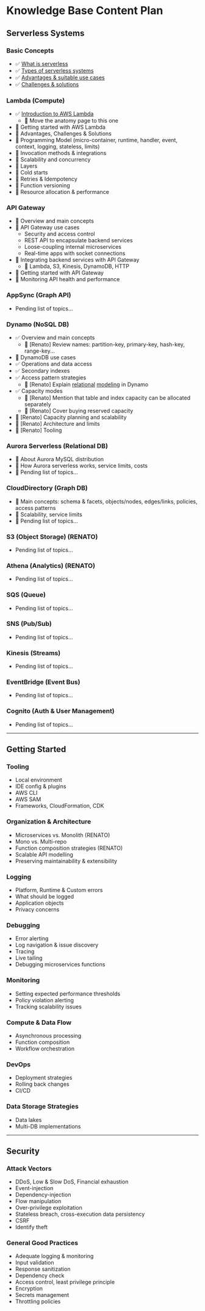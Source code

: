 # Knowledge Base Content Plan

## Serverless Systems

### Basic Concepts
* :white_check_mark: [What is serverless](https://dashbird.io/knowledge-base/basic-concepts/what-is-serverless/)
* :white_check_mark: [Types of serverless systems](https://dashbird.io/knowledge-base/basic-concepts/types-of-serverless-systems/)
* :white_check_mark: [Advantages & suitable use cases](https://dashbird.io/knowledge-base/basic-concepts/serverless-advantages-and-use-cases/)
* :white_check_mark: [Challenges & solutions](https://dashbird.io/knowledge-base/basic-concepts/serverless-advantages-and-use-cases/)

### Lambda (Compute)

* :white_check_mark: [Introduction to AWS Lambda](https://dashbird.io/knowledge-base/aws-lambda/introduction-to-aws-lambda/)
    * :black_square_button: Move the anatomy page to this one
* :black_square_button: Getting started with AWS Lambda
* :black_square_button: Advantages, Challenges & Solutions
* :black_square_button: Programming Model (micro-container, runtime, handler, event, context, logging, stateless, limits)
* :black_square_button: Invocation methods & integrations
* :black_square_button: Scalability and concurrency
* :black_square_button: Layers
* :black_square_button: Cold starts
* :black_square_button: Retries & Idempotency
* :black_square_button: Function versioning
* :black_square_button: Resource allocation & performance

### API Gateway

* :black_square_button: Overview and main concepts
* :black_square_button: API Gateway use cases
    * Security and access control
    * REST API to encapsulate backend services
    * Loose-coupling internal microservices
    * Real-time apps with socket connections
* :black_square_button: Integrating backend services with API Gateway
    * :black_square_button: Lambda, S3, Kinesis, DynamoDB, HTTP
* :black_square_button: Getting started with API Gateway
* :black_square_button: Monitoring API health and performance

### AppSync (Graph API)

* Pending list of topics...

### Dynamo (NoSQL DB)

* :white_check_mark: Overview and main concepts
    * :black_square_button: [Renato] Review names: partition-key, primary-key, hash-key, range-key...
* :black_square_button: DynamoDB use cases
* :white_check_mark: Operations and data access
* :white_check_mark: Secondary indexes
* :white_check_mark: Access pattern strategies
    * :black_square_button: [Renato] Explain [relational](https://www.alexdebrie.com/posts/dynamodb-patterns-serverless/) [modeling](https://docs.aws.amazon.com/amazondynamodb/latest/developerguide/bp-adjacency-graphs.html) in Dynamo
* :white_check_mark: Capacity modes
    * :black_square_button: [Renato] Mention that table and index capacity can be allocated separately
    * :black_square_button: [Renato] Cover buying reserved capacity
* :black_square_button: [Renato] Capacity planning and scalability
* :black_square_button: [Renato] Architecture and limits
* :black_square_button: [Renato] Tooling

### Aurora Serverless (Relational DB)

* :black_square_button: About Aurora MySQL distribution
* :black_square_button: How Aurora serverless works, service limits, costs
* :black_square_button: Pending list of topics...

### CloudDirectory (Graph DB)

* :black_square_button: Main concepts: schema & facets, objects/nodes, edges/links, policies, access patterns
* :black_square_button: Scalability, service limits
* :black_square_button: Pending list of topics...

### S3 (Object Storage) (RENATO)

* Pending list of topics...

### Athena (Analytics) (RENATO)

* Pending list of topics...

### SQS (Queue)

* Pending list of topics...

### SNS (Pub/Sub)

* Pending list of topics...

### Kinesis (Streams)

* Pending list of topics...

### EventBridge (Event Bus)

* Pending list of topics...

### Cognito (Auth & User Management)

* Pending list of topics...

---

## Getting Started

### Tooling

* Local environment
* IDE config & plugins
* AWS CLI
* AWS SAM
* Frameworks, CloudFormation, CDK
    
### Organization & Architecture

* Microservices vs. Monolith (RENATO)
* Mono vs. Multi-repo
* Function composition strategies (RENATO)
* Scalable API modelling
* Preserving maintainability & extensibility

### Logging

* Platform, Runtime & Custom errors
* What should be logged
* Application objects
* Privacy concerns

### Debugging

* Error alerting
* Log navigation & issue discovery
* Tracing
* Live tailing
* Debugging microservices functions

### Monitoring

* Setting expected performance thresholds
* Policy violation alerting
* Tracking scalability issues

### Compute & Data Flow

* Asynchronous processing
* Function composition
* Workflow orchestration

### DevOps

* Deployment strategies
* Rolling back changes
* CI/CD

### Data Storage Strategies

* Data lakes
* Multi-DB implementations

---

## Security

### Attack Vectors

* DDoS, Low & Slow DoS, Financial exhaustion
* Event-injection
* Dependency-injection
* Flow manipulation
* Over-privilege exploitation
* Stateless breach, cross-execution data persistency
* CSRF
* Identify theft

### General Good Practices

* Adequate logging & monitoring
* Input validation
* Response sanitization
* Dependency check
* Access control, least privilege principle
* Encryption
* Secrets management
* Throttling policies

